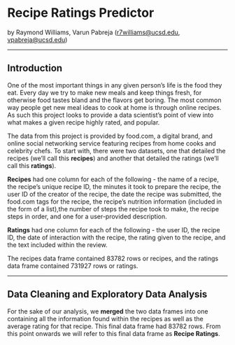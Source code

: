 # Recipe Ratings Predictor

by Raymond Williams, Varun Pabreja (r7williams@ucsd.edu, vpabreja@ucsd.edu)

---

## Introduction

One of the most important things in any given person’s life is the food they eat. Every day we try to make new meals and keep things fresh, for otherwise food tastes bland and the flavors get boring. The most common way people get new meal ideas to cook at home is through online recipes. As such this project looks to provide a data scientist’s point of view into what makes a given recipe highly rated, and popular.

The data from this project is provided by food.com, a digital brand, and online social networking service featuring recipes from home cooks and celebrity chefs. To start with, there were two datasets, one that detailed the recipes (we’ll call this **recipes**) and another that detailed the ratings (we’ll call this **ratings**). 

**Recipes** had one column for each of the following - the name of a recipe, the recipe’s unique recipe ID, the minutes it took to prepare the recipe, the user ID of the creator of the recipe, the date the recipe was submitted, the food.com tags for the recipe, the recipe’s nutrition information (included in the form of a list),the number of steps the recipe took to make, the recipe steps in order, and one for a user-provided description. 

**Ratings** had one column for each of the following - the user ID, the recipe ID, the date of interaction with the recipe, the rating given to the recipe, and the text included within the review. 

The recipes data frame contained 83782 rows or recipes, and the ratings data frame contained 731927 rows or ratings. 

---

## Data Cleaning and Exploratory Data Analysis

For the sake of our analysis, we **merged** the two data frames into one containing all the information found within the recipes as well as the average rating for that recipe. This final data frame had 83782 rows. From this point onwards we will refer to this final data frame as **Recipe Ratings**.

